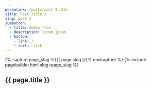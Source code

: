 ```yaml
---
permalink: /posts/post-3.html
title: Post Title 3
slug: post-3
jumbotron:
  - title: Jumbo Tron
  - description: lorem Ipsum
  - button:
    - link: /
    - text: click
---
```

{% capture page_slug %}{{ page.slug }}{% endcapture %}
{% include pagebuilder.html slug=page_slug %}
<section class="sec-p-1">
  <div class="container">
    <h2> {{ page.title }} </h2>
  </div>
</section>
